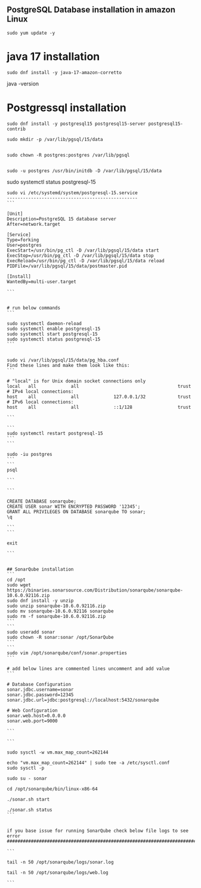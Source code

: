 ## PostgreSQL Database installation in amazon Linux
 
```
sudo yum update -y
```
# java 17 installation
```
sudo dnf install -y java-17-amazon-corretto
```

java -version
# Postgressql installation 

```
sudo dnf install -y postgresql15 postgresql15-server postgresql15-contrib
```
```
sudo mkdir -p /var/lib/pgsql/15/data
```
```

sudo chown -R postgres:postgres /var/lib/pgsql
```
```

sudo -u postgres /usr/bin/initdb -D /var/lib/pgsql/15/data
```
sudo systemctl status postgresql-15
````
sudo vi /etc/systemd/system/postgresql-15.service
-------------------------------------------------
```

[Unit]
Description=PostgreSQL 15 database server
After=network.target

[Service]
Type=forking
User=postgres
ExecStart=/usr/bin/pg_ctl -D /var/lib/pgsql/15/data start
ExecStop=/usr/bin/pg_ctl -D /var/lib/pgsql/15/data stop
ExecReload=/usr/bin/pg_ctl -D /var/lib/pgsql/15/data reload
PIDFile=/var/lib/pgsql/15/data/postmaster.pid

[Install]
WantedBy=multi-user.target

```


# run below commands 
```

sudo systemctl daemon-reload
sudo systemctl enable postgresql-15
sudo systemctl start postgresql-15
sudo systemctl status postgresql-15
```


sudo vi /var/lib/pgsql/15/data/pg_hba.conf
Find these lines and make them look like this:
```

# "local" is for Unix domain socket connections only
local   all             all                                     trust
# IPv4 local connections:
host    all             all             127.0.0.1/32            trust
# IPv6 local connections:
host    all             all             ::1/128                 trust

```

```
sudo systemctl restart postgresql-15
```
```

sudo -iu postgres
```
```
psql

```

```

CREATE DATABASE sonarqube;
CREATE USER sonar WITH ENCRYPTED PASSWORD '12345';
GRANT ALL PRIVILEGES ON DATABASE sonarqube TO sonar;
\q

```
```

exit

```


## SonarQube installation 
```
cd /opt
sudo wget https://binaries.sonarsource.com/Distribution/sonarqube/sonarqube-10.6.0.92116.zip
sudo dnf install -y unzip
sudo unzip sonarqube-10.6.0.92116.zip
sudo mv sonarqube-10.6.0.92116 sonarqube
sudo rm -f sonarqube-10.6.0.92116.zip
```
```
sudo useradd sonar
sudo chown -R sonar:sonar /opt/SonarQube
```
```
sudo vim /opt/sonarqube/conf/sonar.properties
```

# add below lines are commented lines uncomment and add value 
```

# Database Configuration
sonar.jdbc.username=sonar
sonar.jdbc.password=12345
sonar.jdbc.url=jdbc:postgresql://localhost:5432/sonarqube

# Web Configuration
sonar.web.host=0.0.0.0
sonar.web.port=9000

```

```

sudo sysctl -w vm.max_map_count=262144

echo "vm.max_map_count=262144" | sudo tee -a /etc/sysctl.conf
sudo sysctl -p

sudo su - sonar

cd /opt/sonarqube/bin/linux-x86-64

./sonar.sh start

./sonar.sh status
```


if you base issue for running SonarQube check below file logs to see error
########################################################################

```

tail -n 50 /opt/sonarqube/logs/sonar.log

tail -n 50 /opt/sonarqube/logs/web.log

```











